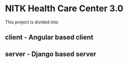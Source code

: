 # NITK Health Care Center 3.0

This project is divided into 
## client - Angular based client
## server - Django based server
